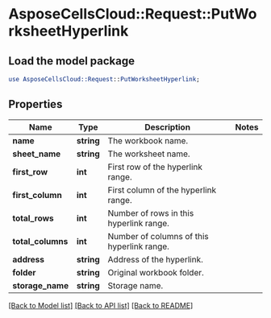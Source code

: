 # AsposeCellsCloud::Request::PutWorksheetHyperlink 

## Load the model package
```perl
use AsposeCellsCloud::Request::PutWorksheetHyperlink;
```

## Properties
Name | Type | Description | Notes
------------ | ------------- | ------------- | -------------
**name** | **string** | The workbook name. |
**sheet_name** | **string** | The worksheet name. |
**first_row** | **int** | First row of the hyperlink range. |
**first_column** | **int** | First column of the hyperlink range. |
**total_rows** | **int** | Number of rows in this hyperlink range. |
**total_columns** | **int** | Number of columns of this hyperlink range. |
**address** | **string** | Address of the hyperlink. |
**folder** | **string** | Original workbook folder. |
**storage_name** | **string** | Storage name. |  

[[Back to Model list]](../README.md#documentation-for-requests) [[Back to API list]](../README.md#documentation-for-api-endpoints) [[Back to README]](../README.md)

